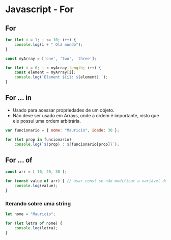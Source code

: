 # Javascript - For

## For

~~~javascript
for (let i = 1; i <= 10; i++) {
    console.log(i + " Olá mundo");
}
~~~

~~~javascript
const myArray = ['one', 'two', 'three'];

for (let i = 0; i < myArray.length; i++) {
    const element = myArray[i];
    console.log(`Element ${i}: ${element}.`);
}
~~~

## For ... in

- Usado para acessar propriedades de um objeto.
- Não deve ser usado em Arrays, onde a ordem é importante, visto que ele possui uma ordem arbitrária.

~~~javascript
var funcionario = { nome: "Mauricio", idade: 30 };

for (let prop in funcionario)
    console.log(`${prop} : ${funcionario[prop]}`);
~~~

## For ... of

~~~javascript
const arr = [ 10, 20, 30 ];

for (const value of arr) { // usar const se não modificar a variável dentro do bloco
    console.log(value);
}
~~~

### Iterando sobre uma string

~~~javascript
let nome = "Mauricio";

for (let letra of nome) {
    console.log(letra);
}
~~~
